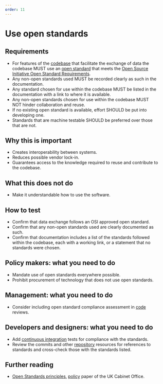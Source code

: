 ```yaml
---
order: 11
---
```

# Use open standards

<!-- SPDX-License-Identifier: CC0-1.0 -->
<!-- written in 2019 - 2022 by The Foundation for Public Code <info@publiccode.net> -->

## Requirements

* For features of the [codebase](../glossary.md#codebase) that facilitate the exchange of data the codebase MUST use an [open standard](../glossary.md#open-standard) that meets the [Open Source Initiative Open Standard Requirements](https://opensource.org/osr).
* Any non-open standards used MUST be recorded clearly as such in the documentation.
* Any standard chosen for use within the codebase MUST be listed in the documentation with a link to where it is available.
* Any non-open standards chosen for use within the codebase MUST NOT hinder collaboration and reuse.
* If no existing open standard is available, effort SHOULD be put into developing one.
* Standards that are machine testable SHOULD be preferred over those that are not.

## Why this is important

* Creates interoperability between systems.
* Reduces possible vendor lock-in.
* Guarantees access to the knowledge required to reuse and contribute to the codebase.

## What this does not do

* Make it understandable how to use the software.

## How to test

* Confirm that data exchange follows an OSI approved open standard.
* Confirm that any non-open standards used are clearly documented as such.
* Confirm that documentation includes a list of the standards followed within the codebase, each with a working link, or a statement that no standards were chosen.

## Policy makers: what you need to do

* Mandate use of open standards everywhere possible.
* Prohibit procurement of technology that does not use open standards.

## Management: what you need to do

* Consider including open standard compliance assessment in [code](../glossary.md#code) reviews.

## Developers and designers: what you need to do

* Add [continuous integration](../glossary.md#continuous-integration) tests for compliance with the standards.
* Review the commits and other [repository](../glossary.md#repository) resources for references to standards and cross-check those with the standards listed.

## Further reading

* [Open Standards principles](https://www.gov.uk/government/publications/open-standards-principles/open-standards-principles), [policy](../glossary.md#policy) paper of the UK Cabinet Office.

